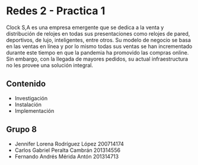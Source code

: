 # Redes 2 - Practica 1

Clock S,A es una empresa emergente que se dedica a la venta y distribución de
relojes en todas sus presentaciones como relojes de pared, deportivos, de lujo,
inteligentes, entre otros. Su modelo de negocio se basa en las ventas en línea y por
lo mismo todas sus ventas se han incrementado durante este tiempo en que la
pandemia ha promovido las compras online. Sin embargo, con la llegada de
mayores pedidos, su actual infraestructura no les provee una solución integral.


## Contenido

* Investigación 
* Instalación
* Implementación 

## Grupo 8
* Jennifer Lorena Rodríguez López		200714174 
* Carlos Gabriel Peralta Cambrán		201314556 
* Fernando Andrés Mérida Antón			201314713 